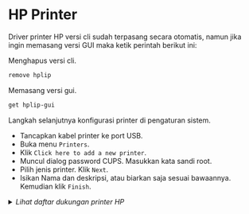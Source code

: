 # HP Printer

Driver printer HP versi cli sudah terpasang secara otomatis, namun jika ingin memasang versi GUI maka ketik perintah berikut ini:

Menghapus versi cli.

```sh
remove hplip
```

Memasang versi gui.

```sh
get hplip-gui
```

Langkah selanjutnya konfigurasi printer di pengaturan sistem.

* Tancapkan kabel printer ke port USB.
* Buka menu `Printers`.
* Klik `Click here to add a new printer`.
* Muncul dialog password CUPS. Masukkan kata sandi root.
* Pilih jenis printer. Klik `Next`.
* Isikan Nama dan deskripsi, atau biarkan saja sesuai bawaannya. Kemudian klik `Finish`.

<details>
  <summary><i>Lihat daftar dukungan printer HP</i></summary>

    - HP-Fax-hpcups
    - HP-Fax-hpijs
    - HP-Fax2-hpcups
    - HP-Fax2-hpijs
    - HP-Fax3-hpcups
    - HP-Fax3-hpijs
    - HP-Fax4-hpcups
    - HP-Fax4-hpijs
    - apollo-2100
    - apollo-2150
    - apollo-2200
    - apollo-2500
    - apollo-2600
    - apollo-2650
    - apollo-p2000-u
    - apollo-p2250
    - hp-2000c
    - hp-2500c
    - hp-910
    - hp-915
    - hp-amp
    - hp-business_inkjet_1000
    - hp-business_inkjet_1100
    - hp-business_inkjet_1200
    - hp-business_inkjet_2200
    - hp-business_inkjet_2230
    - hp-business_inkjet_2250-pcl3
    - hp-business_inkjet_2250-ps
    - hp-business_inkjet_2280-pcl3
    - hp-business_inkjet_2280-ps
    - hp-business_inkjet_2300-pcl3
    - hp-business_inkjet_2300-ps
    - hp-business_inkjet_2600-pcl3
    - hp-business_inkjet_2600-ps
    - hp-business_inkjet_2800-pcl3
    - hp-business_inkjet_2800-ps
    - hp-business_inkjet_3000-pcl3
    - hp-business_inkjet_3000-ps
    - hp-cm8050_mfp_with_edgeline-ps
    - hp-cm8060_mfp_with_edgeline-ps
    - hp-color_designjet_xl_3600-ps
    - hp-color_inkjet_printer_cp1700
    - hp-color_laserjet-ps
    - hp-color_laserjet_1600
    - hp-color_laserjet_2500-ps
    - hp-color_laserjet_2500_series-ps
    - hp-color_laserjet_2500_series
    - hp-color_laserjet_2550_series-ps
    - hp-color_laserjet_2600n
    - hp-color_laserjet_2605-ps
    - hp-color_laserjet_2605dn-ps
    - hp-color_laserjet_2605dtn-ps
    - hp-color_laserjet_2700-ps
    - hp-color_laserjet_2700n-ps
    - hp-color_laserjet_2800-ps
    - hp-color_laserjet_2820-ps
    - hp-color_laserjet_2830-ps
    - hp-color_laserjet_2840-ps
    - hp-color_laserjet_3000-pcl3
    - hp-color_laserjet_3000-ps
    - hp-color_laserjet_3500
    - hp-color_laserjet_3500n
    - hp-color_laserjet_3550
    - hp-color_laserjet_3550n
    - hp-color_laserjet_3600
    - hp-color_laserjet_3700-pcl3
    - hp-color_laserjet_3700-ps
    - hp-color_laserjet_3700n-ps
    - hp-color_laserjet_3700n
    - hp-color_laserjet_3800-pcl3
    - hp-color_laserjet_3800-ps
    - hp-color_laserjet_4500-pcl3
    - hp-color_laserjet_4500-ps
    - hp-color_laserjet_4550-pcl3
    - hp-color_laserjet_4550-ps
    - hp-color_laserjet_4600-pcl3
    - hp-color_laserjet_4600-ps
    - hp-color_laserjet_4600_series-ps
    - hp-color_laserjet_4610-pcl3
    - hp-color_laserjet_4610-ps
    - hp-color_laserjet_4650-pcl3
    - hp-color_laserjet_4650-ps
    - hp-color_laserjet_4700-pcl3
    - hp-color_laserjet_4700-ps
    - hp-color_laserjet_4730mfp-pcl3
    - hp-color_laserjet_4730mfp-ps
    - hp-color_laserjet_5
    - hp-color_laserjet_5500-pcl3
    - hp-color_laserjet_5500-ps
    - hp-color_laserjet_5550-pcl3
    - hp-color_laserjet_5550-ps
    - hp-color_laserjet_5m-pcl3
    - hp-color_laserjet_5m-ps
    - hp-color_laserjet_8500-pcl3
    - hp-color_laserjet_8500-ps
    - hp-color_laserjet_8550-pcl3
    - hp-color_laserjet_8550-ps
    - hp-color_laserjet_9500-pcl3
    - hp-color_laserjet_9500-ps
    - hp-color_laserjet_9500_mfp-ps
    - hp-color_laserjet_E65150_E65160-ps
    - hp-color_laserjet_cm1015-ps
    - hp-color_laserjet_cm1017-ps
    - hp-color_laserjet_cm1312_mfp-pcl3
    - hp-color_laserjet_cm1312_mfp-ps
    - hp-color_laserjet_cm1312nfi_mfp-pcl3
    - hp-color_laserjet_cm1312nfi_mfp-ps
    - hp-color_laserjet_cm2320_mfp-pcl3
    - hp-color_laserjet_cm2320_mfp-ps
    - hp-color_laserjet_cm2320fxi_mfp-pcl3
    - hp-color_laserjet_cm2320fxi_mfp-ps
    - hp-color_laserjet_cm2320n_mfp-pcl3
    - hp-color_laserjet_cm2320n_mfp-ps
    - hp-color_laserjet_cm2320nf_mfp-pcl3
    - hp-color_laserjet_cm2320nf_mfp-ps
    - hp-color_laserjet_cm3530_mfp-pcl3
    - hp-color_laserjet_cm3530_mfp-ps
    - hp-color_laserjet_cm4540_mfp-pcl3
    - hp-color_laserjet_cm4540_mfp-ps
    - hp-color_laserjet_cm4730_mfp-pcl3
    - hp-color_laserjet_cm4730_mfp-ps
    - hp-color_laserjet_cm6030_mfp-pcl3
    - hp-color_laserjet_cm6030_mfp-ps
    - hp-color_laserjet_cm6040_mfp-ps
    - hp-color_laserjet_cm6040_mfp
    - hp-color_laserjet_cm6049_mfp-ps
    - hp-color_laserjet_cm6049_mfp
    - hp-color_laserjet_cp1215
    - hp-color_laserjet_cp1217
    - hp-color_laserjet_cp1514n-pcl3
    - hp-color_laserjet_cp1514n-ps
    - hp-color_laserjet_cp1515n-pcl3
    - hp-color_laserjet_cp1515n-ps
    - hp-color_laserjet_cp1518ni-pcl3
    - hp-color_laserjet_cp1518ni-ps
    - hp-color_laserjet_cp2025-pcl3
    - hp-color_laserjet_cp2025-ps
    - hp-color_laserjet_cp2025dn-pcl3
    - hp-color_laserjet_cp2025dn-ps
    - hp-color_laserjet_cp2025n-pcl3
    - hp-color_laserjet_cp2025n-ps
    - hp-color_laserjet_cp2025x-pcl3
    - hp-color_laserjet_cp2025x-ps
    - hp-color_laserjet_cp3505-pcl3
    - hp-color_laserjet_cp3505-ps
    - hp-color_laserjet_cp3525-pcl3
    - hp-color_laserjet_cp3525-ps
    - hp-color_laserjet_cp4005-pcl3
    - hp-color_laserjet_cp4005-ps
    - hp-color_laserjet_cp4020_series-pcl3
    - hp-color_laserjet_cp4020_series-ps
    - hp-color_laserjet_cp4520_series-pcl3
    - hp-color_laserjet_cp4520_series-ps
    - hp-color_laserjet_cp5225-pcl3
    - hp-color_laserjet_cp5225-ps
    - hp-color_laserjet_cp5225dn-pcl3
    - hp-color_laserjet_cp5225dn-ps
    - hp-color_laserjet_cp5225n-pcl3
    - hp-color_laserjet_cp5225n-ps
    - hp-color_laserjet_cp5520_series-pcl3
    - hp-color_laserjet_cp5520_series-ps
    - hp-color_laserjet_cp6015-pcl3
    - hp-color_laserjet_cp6015-ps
    - hp-color_laserjet_e45028-ps
    - hp-color_laserjet_e55040-ps
    - hp-color_laserjet_e65050_e65060-ps
    - hp-color_laserjet_e67550_e67560-ps
    - hp-color_laserjet_e67650_e67660-ps
    - hp-color_laserjet_e75245-ps
    - hp-color_laserjet_e85055-ps
    - hp-color_laserjet_flow_e57540-ps
    - hp-color_laserjet_flow_mfp_m680-ps
    - hp-color_laserjet_flow_mfp_m880-ps
    - hp-color_laserjet_flowmfp_m578-ps
    - hp-color_laserjet_flowmfp_m776-ps
    - hp-color_laserjet_m153-m154-ps
    - hp-color_laserjet_m155-m156-ps
    - hp-color_laserjet_m182-m185-ps
    - hp-color_laserjet_m253-m254-ps
    - hp-color_laserjet_m255-m256-ps
    - hp-color_laserjet_m282-m285-ps
    - hp-color_laserjet_m452-ps
    - hp-color_laserjet_m452d-ps
    - hp-color_laserjet_m455-ps
    - hp-color_laserjet_m552-ps
    - hp-color_laserjet_m553-ps
    - hp-color_laserjet_m554-ps
    - hp-color_laserjet_m555-ps
    - hp-color_laserjet_m651-ps
    - hp-color_laserjet_m652_m653-ps
    - hp-color_laserjet_m750-ps
    - hp-color_laserjet_m751-ps
    - hp-color_laserjet_m855-ps
    - hp-color_laserjet_m856-ps
    - hp-color_laserjet_mfp_e47528-ps
    - hp-color_laserjet_mfp_e57540-ps
    - hp-color_laserjet_mfp_e77422-ps
    - hp-color_laserjet_mfp_e77428-ps
    - hp-color_laserjet_mfp_e78223-ps
    - hp-color_laserjet_mfp_e78228-ps
    - hp-color_laserjet_mfp_e78323-25-30-ps
    - hp-color_laserjet_mfp_m178-m181-ps
    - hp-color_laserjet_mfp_m274-ps
    - hp-color_laserjet_mfp_m278-m281-ps
    - hp-color_laserjet_mfp_m480-ps
    - hp-color_laserjet_mfp_m577-ps
    - hp-color_laserjet_mfp_m578-ps
    - hp-color_laserjet_mfp_m680-ps
    - hp-color_laserjet_mfp_m681_m682-ps
    - hp-color_laserjet_mfp_m776-ps
    - hp-color_laserjet_pro_m252-ps
    - hp-color_laserjet_pro_m453-4-ps
    - hp-color_laserjet_pro_m478f-9f-ps
    - hp-color_laserjet_pro_m479-ps
    - hp-color_laserjet_pro_mfp_m176n
    - hp-color_laserjet_pro_mfp_m177fw
    - hp-color_laserjet_pro_mfp_m277-ps
    - hp-color_laserjet_pro_mfp_m377-ps
    - hp-color_laserjet_pro_mfp_m476-ps
    - hp-color_laserjet_pro_mfp_m477-ps
    - hp-color_laserjet_pro_mfp_m477d-ps
    - hp-cp1160
    - hp-designjet_4000ps
    - hp-designjet_4020ps-ps
    - hp-designjet_4500mfp
    - hp-designjet_4500ps
    - hp-designjet_4520mfp-ps
    - hp-designjet_4520ps-ps
    - hp-designjet_Z6_24in-ps
    - hp-designjet_Z6_44in-ps
    - hp-designjet_Z6dr_44in-ps
    - hp-designjet_Z9_24in-ps
    - hp-designjet_Z9_44in-ps
    - hp-designjet_Z9dr_44in-ps
    - hp-designjet_d5800-ps
    - hp-designjet_t1100ps_24in-ps
    - hp-designjet_t1100ps_44in-ps
    - hp-designjet_t1120ps_24in-ps
    - hp-designjet_t1120ps_44in-ps
    - hp-designjet_t1200_postscript-ps
    - hp-designjet_t1300_postscript-ps
    - hp-designjet_t1500-postscript
    - hp-designjet_t1530-postscript
    - hp-designjet_t1600_printer-ps
    - hp-designjet_t1600dr-ps
    - hp-designjet_t1700_postscript-ps
    - hp-designjet_t1700dr_postscript-ps
    - hp-designjet_t1708_postscript-ps
    - hp-designjet_t1708dr_postscript-ps
    - hp-designjet_t2300_postscript-ps
    - hp-designjet_t2500-postscript
    - hp-designjet_t2530-postscript
    - hp-designjet_t2600-ps
    - hp-designjet_t2600dr-ps
    - hp-designjet_t3500-ps
    - hp-designjet_t7100ps-ps
    - hp-designjet_t7100ps_monochrome-ps
    - hp-designjet_t7200-ps
    - hp-designjet_t770_postscript-ps
    - hp-designjet_t770ps_24in-ps
    - hp-designjet_t790ps_24in-ps
    - hp-designjet_t790ps_44in-ps
    - hp-designjet_t795ps_44in-ps
    - hp-designjet_t920-postscript
    - hp-designjet_t930-postscript
    - hp-designjet_z2600_postscript-ps
    - hp-designjet_z5200_postscript-ps
    - hp-designjet_z5400-postscript
    - hp-designjet_z5600_postscript-ps
    - hp-designjet_z6100ps_42in_photo-ps
    - hp-designjet_z6100ps_60in_photo-ps
    - hp-designjet_z6200_42in_photo-ps
    - hp-designjet_z6200_60in_photo-ps
    - hp-designjet_z6600-postscript
    - hp-designjet_z6610ps_60in-ps
    - hp-designjet_z6800_photo-postscript
    - hp-designjet_z6810ps_42in-ps
    - hp-designjet_z6810ps_60in-ps
    - hp-designjet_z6_pro_64in_ps-ps
    - hp-designjet_z9_pro_64in_ps-ps
    - hp-deskjet_1000_j110_series
    - hp-deskjet_1010_series
    - hp-deskjet_1050_j410_series
    - hp-deskjet_1100
    - hp-deskjet_1110_series
    - hp-deskjet_1120
    - hp-deskjet_1125
    - hp-deskjet_1200_series
    - hp-deskjet_1200c
    - hp-deskjet_1220c
    - hp-deskjet_1280
    - hp-deskjet_1510_series
    - hp-deskjet_1600c
    - hp-deskjet_1600cm
    - hp-deskjet_1600cn
    - hp-deskjet_2000_j210_series
    - hp-deskjet_2020_series
    - hp-deskjet_2050_j510_series
    - hp-deskjet_2130_series
    - hp-deskjet_2200_series
    - hp-deskjet_2300_series
    - hp-deskjet_2510_series
    - hp-deskjet_2520_series
    - hp-deskjet_2540_series
    - hp-deskjet_2600_series
    - hp-deskjet_2640_series
    - hp-deskjet_2700_series
    - hp-deskjet_3000_j310_series
    - hp-deskjet_3050_j610_series
    - hp-deskjet_3050a_j611_series
    - hp-deskjet_3070_b611_series
    - hp-deskjet_3320
    - hp-deskjet_3325
    - hp-deskjet_3420
    - hp-deskjet_3425
    - hp-deskjet_3450
    - hp-deskjet_350
    - hp-deskjet_3500
    - hp-deskjet_3510_series
    - hp-deskjet_3520_series
    - hp-deskjet_3540_series
    - hp-deskjet_3550
    - hp-deskjet_3600
    - hp-deskjet_3630_series
    - hp-deskjet_3650
    - hp-deskjet_3700_series
    - hp-deskjet_3740
    - hp-deskjet_3810
    - hp-deskjet_3816
    - hp-deskjet_3819
    - hp-deskjet_3820
    - hp-deskjet_3822
    - hp-deskjet_3830_series
    - hp-deskjet_3840
    - hp-deskjet_3870
    - hp-deskjet_3900
    - hp-deskjet_3910
    - hp-deskjet_3920
    - hp-deskjet_3940
    - hp-deskjet_400
    - hp-deskjet_400l
    - hp-deskjet_4100_series
    - hp-deskjet_450
    - hp-deskjet_4510_series
    - hp-deskjet_4530_series
    - hp-deskjet_460
    - hp-deskjet_4610_series
    - hp-deskjet_4620_series
    - hp-deskjet_4640_series
    - hp-deskjet_4670_series
    - hp-deskjet_4720_series
    - hp-deskjet_4800_series
    - hp-deskjet_500
    - hp-deskjet_5000_series
    - hp-deskjet_500c
    - hp-deskjet_505j
    - hp-deskjet_510
    - hp-deskjet_5100
    - hp-deskjet_520
    - hp-deskjet_5200_series
    - hp-deskjet_540
    - hp-deskjet_5400_series
    - hp-deskjet_550c
    - hp-deskjet_5520_series
    - hp-deskjet_5550
    - hp-deskjet_5551
    - hp-deskjet_5552
    - hp-deskjet_5570_series
    - hp-deskjet_5600
    - hp-deskjet_5640_series
    - hp-deskjet_5650
    - hp-deskjet_5652
    - hp-deskjet_5700
    - hp-deskjet_5730_series
    - hp-deskjet_5800
    - hp-deskjet_5810_series
    - hp-deskjet_5820_series
    - hp-deskjet_5850
    - hp-deskjet_5900_series
    - hp-deskjet_600
    - hp-deskjet_610c
    - hp-deskjet_610cl
    - hp-deskjet_6120
    - hp-deskjet_6122
    - hp-deskjet_6127
    - hp-deskjet_612c
    - hp-deskjet_630c
    - hp-deskjet_632c
    - hp-deskjet_640c
    - hp-deskjet_648c
    - hp-deskjet_6500
    - hp-deskjet_6520_series
    - hp-deskjet_656c
    - hp-deskjet_660
    - hp-deskjet_6600
    - hp-deskjet_670
    - hp-deskjet_670c
    - hp-deskjet_670tv
    - hp-deskjet_672c
    - hp-deskjet_680
    - hp-deskjet_6800
    - hp-deskjet_682
    - hp-deskjet_690c
    - hp-deskjet_692
    - hp-deskjet_693
    - hp-deskjet_694
    - hp-deskjet_6940_series
    - hp-deskjet_695
    - hp-deskjet_697
    - hp-deskjet_6980_series
    - hp-deskjet_810c
    - hp-deskjet_812c
    - hp-deskjet_815c
    - hp-deskjet_816c
    - hp-deskjet_825c
    - hp-deskjet_830c
    - hp-deskjet_832c
    - hp-deskjet_840c
    - hp-deskjet_841c
    - hp-deskjet_842c
    - hp-deskjet_843c
    - hp-deskjet_845c
    - hp-deskjet_850c
    - hp-deskjet_855c
    - hp-deskjet_870c
    - hp-deskjet_880c
    - hp-deskjet_882c
    - hp-deskjet_890c
    - hp-deskjet_895c
    - hp-deskjet_916c
    - hp-deskjet_920c
    - hp-deskjet_9300
    - hp-deskjet_930c
    - hp-deskjet_932c
    - hp-deskjet_933c
    - hp-deskjet_934c
    - hp-deskjet_935c
    - hp-deskjet_940c
    - hp-deskjet_948c
    - hp-deskjet_950c
    - hp-deskjet_952c
    - hp-deskjet_955c
    - hp-deskjet_957c
    - hp-deskjet_959c
    - hp-deskjet_9600
    - hp-deskjet_960c
    - hp-deskjet_970c
    - hp-deskjet_975c
    - hp-deskjet_9800
    - hp-deskjet_980c
    - hp-deskjet_990c
    - hp-deskjet_995c
    - hp-deskjet_d1300_series
    - hp-deskjet_d1400_series
    - hp-deskjet_d1500_series
    - hp-deskjet_d1600_series
    - hp-deskjet_d2300_series
    - hp-deskjet_d2400_series
    - hp-deskjet_d2500_series
    - hp-deskjet_d2600_series
    - hp-deskjet_d4100_series
    - hp-deskjet_d4200_series
    - hp-deskjet_d4300_series
    - hp-deskjet_d5500_series
    - hp-deskjet_d730
    - hp-deskjet_f2100_series
    - hp-deskjet_f2200_series
    - hp-deskjet_f2400_series
    - hp-deskjet_f300_series
    - hp-deskjet_f4100_series
    - hp-deskjet_f4200_series
    - hp-deskjet_f4400_series
    - hp-deskjet_f4500_series
    - hp-deskjet_f735
    - hp-deskjet_ink_adv_2010_k010
    - hp-deskjet_ink_adv_2060_k110
    - hp-deskjet_ink_advant_k109a-z
    - hp-deskjet_ink_advant_k209a-z
    - hp-deskjet_plus_4100_series
    - hp-deskjet_plus_6000_series
    - hp-deskjet_plus_6400_series
    - hp-envy_100_d410_series
    - hp-envy_110_series
    - hp-envy_120_series
    - hp-envy_4500_series
    - hp-envy_4510_series
    - hp-envy_4520_series
    - hp-envy_5000_series
    - hp-envy_5530_series
    - hp-envy_5540_series
    - hp-envy_5640_series
    - hp-envy_5660_series
    - hp-envy_6000_series
    - hp-envy_6400_series
    - hp-envy_7640_series
    - hp-envy_8000_series
    - hp-envy_inspire_7200_series
    - hp-envy_inspire_7900_series
    - hp-envy_photo_6200_series
    - hp-envy_photo_7100_series
    - hp-envy_photo_7800_series
    - hp-envy_pro_6400_series
    - hp-ink_tank_110_series
    - hp-ink_tank_310_series
    - hp-ink_tank_wireless_410_series
    - hp-laserJet_m610_m611_m612-ps
    - hp-laser_ns_1020
    - hp-laser_ns_mfp_1005
    - hp-laserjet_1000
    - hp-laserjet_1005_series
    - hp-laserjet_100_color_mfp_m175-ps
    - hp-laserjet_1010
    - hp-laserjet_1012
    - hp-laserjet_1015
    - hp-laserjet_1018
    - hp-laserjet_1020
    - hp-laserjet_1022-pcl3
    - hp-laserjet_1022n-pcl3
    - hp-laserjet_1022nw-pcl3
    - hp-laserjet_1100
    - hp-laserjet_1100a
    - hp-laserjet_1100xi
    - hp-laserjet_1150
    - hp-laserjet_1160_series
    - hp-laserjet_1200-pcl3
    - hp-laserjet_1200-ps
    - hp-laserjet_1200n-ps
    - hp-laserjet_1200n
    - hp-laserjet_1220-pcl3
    - hp-laserjet_1220-ps
    - hp-laserjet_1220se-ps
    - hp-laserjet_1220se
    - hp-laserjet_1300-pcl3
    - hp-laserjet_1300-ps
    - hp-laserjet_1300n-pcl3
    - hp-laserjet_1300n-ps
    - hp-laserjet_1300xi-pcl3
    - hp-laserjet_1300xi-ps
    - hp-laserjet_1320-ps
    - hp-laserjet_1320
    - hp-laserjet_1320_series-pcl3
    - hp-laserjet_1320_series-ps
    - hp-laserjet_1320n-ps
    - hp-laserjet_1320n
    - hp-laserjet_1320nw-ps
    - hp-laserjet_1320nw
    - hp-laserjet_1320tn-ps
    - hp-laserjet_1320tn
    - hp-laserjet_200_color_m251-ps
    - hp-laserjet_200_colormfp_m275-ps
    - hp-laserjet_200_colormfp_m276-ps
    - hp-laserjet_2100-ps
    - hp-laserjet_2100_series-pcl3
    - hp-laserjet_2100_series-ps
    - hp-laserjet_2200-ps
    - hp-laserjet_2200_series-ps
    - hp-laserjet_2200_series
    - hp-laserjet_2300-ps
    - hp-laserjet_2300_series-ps
    - hp-laserjet_2300_series
    - hp-laserjet_2410-pcl3
    - hp-laserjet_2410-ps
    - hp-laserjet_2420-pcl3
    - hp-laserjet_2420-ps
    - hp-laserjet_2430-pcl3
    - hp-laserjet_2430-ps
    - hp-laserjet_3015-pcl3
    - hp-laserjet_3015-ps
    - hp-laserjet_3020-pcl3
    - hp-laserjet_3020-ps
    - hp-laserjet_3030-pcl3
    - hp-laserjet_3030-ps
    - hp-laserjet_3050-pcl3
    - hp-laserjet_3050-ps
    - hp-laserjet_3052-pcl3
    - hp-laserjet_3052-ps
    - hp-laserjet_3055
    - hp-laserjet_3100
    - hp-laserjet_3150
    - hp-laserjet_3200
    - hp-laserjet_3200m-ps
    - hp-laserjet_3300_3310_3320-pcl3
    - hp-laserjet_3300_3310_3320-ps
    - hp-laserjet_3330
    - hp-laserjet_3380-pcl3
    - hp-laserjet_3380-ps
    - hp-laserjet_3390-pcl3
    - hp-laserjet_3390-ps
    - hp-laserjet_3392
    - hp-laserjet_4-ps
    - hp-laserjet_4000_series-pcl3
    - hp-laserjet_4000_series-ps
    - hp-laserjet_400_m401-ps
    - hp-laserjet_400_m401dne-ps
    - hp-laserjet_400_mfp_m425-ps
    - hp-laserjet_4050_series-pcl3
    - hp-laserjet_4050_series-ps
    - hp-laserjet_4100_mfp-pcl3
    - hp-laserjet_4100_mfp-ps
    - hp-laserjet_4100_series-pcl3
    - hp-laserjet_4100_series-ps
    - hp-laserjet_4150_series
    - hp-laserjet_4200-pcl3
    - hp-laserjet_4200-ps
    - hp-laserjet_4240-pcl3
    - hp-laserjet_4240-ps
    - hp-laserjet_4250-pcl3
    - hp-laserjet_4250-ps
    - hp-laserjet_4300-pcl3
    - hp-laserjet_4300-ps
    - hp-laserjet_4345_mfp-pcl3
    - hp-laserjet_4345_mfp-ps
    - hp-laserjet_4350-pcl3
    - hp-laserjet_4350-ps
    - hp-laserjet_4_plus-pcl3
    - hp-laserjet_4_plus-ps
    - hp-laserjet_4l
    - hp-laserjet_4ml-ps
    - hp-laserjet_4ml
    - hp-laserjet_4mp-pcl3
    - hp-laserjet_4mp-ps
    - hp-laserjet_4si-pcl3
    - hp-laserjet_4si-ps
    - hp-laserjet_4v-pcl3
    - hp-laserjet_4v-ps
    - hp-laserjet_5000-ps
    - hp-laserjet_5000_series-pcl3
    - hp-laserjet_5000_series-ps
    - hp-laserjet_500_color_m551-ps
    - hp-laserjet_500_color_mfp_m570-ps
    - hp-laserjet_500_color_mfp_m575-ps
    - hp-laserjet_500_mfp_m525-ps
    - hp-laserjet_5100_series-pcl3
    - hp-laserjet_5100_series-ps
    - hp-laserjet_5200-pcl3
    - hp-laserjet_5200-ps
    - hp-laserjet_5200l-pcl3
    - hp-laserjet_5200l-ps
    - hp-laserjet_5200lx-ps
    - hp-laserjet_5200lx
    - hp-laserjet_5l
    - hp-laserjet_5mp-pcl3
    - hp-laserjet_5mp-ps
    - hp-laserjet_5p-ps
    - hp-laserjet_5p
    - hp-laserjet_5si-pcl3
    - hp-laserjet_5si-ps
    - hp-laserjet_5si_mopier-pcl3
    - hp-laserjet_5si_mopier-ps
    - hp-laserjet_600_m601_m602_m603-ps
    - hp-laserjet_6l
    - hp-laserjet_6mp-pcl3
    - hp-laserjet_6mp-ps
    - hp-laserjet_6p-ps
    - hp-laserjet_6p
    - hp-laserjet_700_color_mfp_m775-ps
    - hp-laserjet_700_m712-ps
    - hp-laserjet_8000-ps
    - hp-laserjet_8000_series-pcl3
    - hp-laserjet_8000_series-ps
    - hp-laserjet_8100_mfp-ps
    - hp-laserjet_8100_mfp
    - hp-laserjet_8100_series-pcl3
    - hp-laserjet_8100_series-ps
    - hp-laserjet_8150_mfp-ps
    - hp-laserjet_8150_mfp
    - hp-laserjet_8150_series-pcl3
    - hp-laserjet_9000_mfp-pcl3
    - hp-laserjet_9000_mfp-ps
    - hp-laserjet_9000_series-pcl3
    - hp-laserjet_9000_series-ps
    - hp-laserjet_9040-pcl3
    - hp-laserjet_9040-ps
    - hp-laserjet_9040_mfp-pcl3
    - hp-laserjet_9040_mfp-ps
    - hp-laserjet_9050-pcl3
    - hp-laserjet_9050-ps
    - hp-laserjet_9050_mfp-pcl3
    - hp-laserjet_9050_mfp-ps
    - hp-laserjet_9055mfp-pcl3
    - hp-laserjet_9055mfp-ps
    - hp-laserjet_9065mfp-pcl3
    - hp-laserjet_9065mfp-ps
    - hp-laserjet_cm1410_series-ps
    - hp-laserjet_cm1411fn-pcl3
    - hp-laserjet_cm1412fn-pcl3
    - hp-laserjet_cm1413fn-pcl3
    - hp-laserjet_cm1415fn-pcl3
    - hp-laserjet_cm1415fnw-pcl3
    - hp-laserjet_cm1416fnw-pcl3
    - hp-laserjet_cm1417fnw-pcl3
    - hp-laserjet_cm1418fnw-pcl3
    - hp-laserjet_color_flow_mfp_m575-ps
    - hp-laserjet_cp1025
    - hp-laserjet_cp1025nw
    - hp-laserjet_cp1520_series-ps
    - hp-laserjet_e40040-ps
    - hp-laserjet_e50145-ps
    - hp-laserjet_e60055-e60075-ps
    - hp-laserjet_e60155-ps
    - hp-laserjet_e60165-ps
    - hp-laserjet_e60175-ps
    - hp-laserjet_e62555-e62575-ps
    - hp-laserjet_e62655-e62675-ps
    - hp-laserjet_flow_mfp_e52645-ps
    - hp-laserjet_flow_mfp_m525-ps
    - hp-laserjet_flow_mfp_m528-ps
    - hp-laserjet_flow_mfp_m630-ps
    - hp-laserjet_flow_mfp_m830-ps
    - hp-laserjet_m1005
    - hp-laserjet_m101-m106
    - hp-laserjet_m109-m112
    - hp-laserjet_m1120_mfp
    - hp-laserjet_m1120n_mfp
    - hp-laserjet_m1319f_mfp
    - hp-laserjet_m14-m17
    - hp-laserjet_m1522_mfp-ps
    - hp-laserjet_m1522n_mfp-ps
    - hp-laserjet_m1522nf_mfp-pcl3
    - hp-laserjet_m1522nf_mfp-ps
    - hp-laserjet_m1530_mfp_series-ps
    - hp-laserjet_m1537dnf_mfp-pcl3
    - hp-laserjet_m1538dnf_mfp-pcl3
    - hp-laserjet_m1539dnf_mfp-pcl3
    - hp-laserjet_m207-m212
    - hp-laserjet_m2727_mfp-pcl3
    - hp-laserjet_m2727_mfp_series-ps
    - hp-laserjet_m3027_mfp-pcl3
    - hp-laserjet_m3027_mfp-ps
    - hp-laserjet_m3035_mfp-pcl3
    - hp-laserjet_m3035_mfp-ps
    - hp-laserjet_m406-ps
    - hp-laserjet_m407-ps
    - hp-laserjet_m4345_mfp-pcl3
    - hp-laserjet_m4345_mfp-ps
    - hp-laserjet_m4349_mfp-pcl3
    - hp-laserjet_m4349_mfp-ps
    - hp-laserjet_m4555_mfp-ps
    - hp-laserjet_m5025_mfp-pcl3
    - hp-laserjet_m5025_mfp-ps
    - hp-laserjet_m5035_mfp-pcl3
    - hp-laserjet_m5035_mfp-ps
    - hp-laserjet_m5039_mfp-pcl3
    - hp-laserjet_m506-ps
    - hp-laserjet_m507-ps
    - hp-laserjet_m604_m605_m606-ps
    - hp-laserjet_m607_m608_m609-ps
    - hp-laserjet_m806-ps
    - hp-laserjet_m9040_mfp-pcl3
    - hp-laserjet_m9040_mfp-ps
    - hp-laserjet_m9050_mfp-pcl3
    - hp-laserjet_m9050_mfp-ps
    - hp-laserjet_m9059_mfp-pcl3
    - hp-laserjet_m9059_mfp-ps
    - hp-laserjet_mfp_e42540-ps
    - hp-laserjet_mfp_e72425-ps
    - hp-laserjet_mfp_e72430-ps
    - hp-laserjet_mfp_e72525-25-30-35-ps
    - hp-laserjet_mfp_e77822-25-30-ps
    - hp-laserjet_mfp_e82540-50-60-ps
    - hp-laserjet_mfp_e87640-50-60-ps
    - hp-laserjet_mfp_m129-m134
    - hp-laserjet_mfp_m139-m142
    - hp-laserjet_mfp_m232-m237
    - hp-laserjet_mfp_m28-m31
    - hp-laserjet_mfp_m426_m427-ps
    - hp-laserjet_mfp_m430-ps
    - hp-laserjet_mfp_m431-ps
    - hp-laserjet_mfp_m521-ps
    - hp-laserjet_mfp_m527-ps
    - hp-laserjet_mfp_m630-ps
    - hp-laserjet_mfp_m631_m632_m633-ps
    - hp-laserjet_mfp_m634_m635_m636-ps
    - hp-laserjet_mfp_m725-ps
    - hp-laserjet_p1005
    - hp-laserjet_p1006
    - hp-laserjet_p1007
    - hp-laserjet_p1008
    - hp-laserjet_p1009
    - hp-laserjet_p1505
    - hp-laserjet_p1505n-zxs
    - hp-laserjet_p2014-zxs
    - hp-laserjet_p2014n-zxs
    - hp-laserjet_p2015_series-pcl3
    - hp-laserjet_p2015_series-ps
    - hp-laserjet_p2015d_series
    - hp-laserjet_p2015dn_series
    - hp-laserjet_p2015n_series
    - hp-laserjet_p2015x_series
    - hp-laserjet_p2035-pcl3
    - hp-laserjet_p2035n-pcl3
    - hp-laserjet_p2055-pcl3
    - hp-laserjet_p2055_series-ps
    - hp-laserjet_p2055d-pcl3
    - hp-laserjet_p2055dn-pcl3
    - hp-laserjet_p2055x-pcl3
    - hp-laserjet_p3004-pcl3
    - hp-laserjet_p3004-ps
    - hp-laserjet_p3005-pcl3
    - hp-laserjet_p3005-ps
    - hp-laserjet_p3010_series-pcl3
    - hp-laserjet_p3010_series-ps
    - hp-laserjet_p4010_series-ps
    - hp-laserjet_p4014
    - hp-laserjet_p4014dn
    - hp-laserjet_p4014n
    - hp-laserjet_p4015
    - hp-laserjet_p4015dn
    - hp-laserjet_p4015n
    - hp-laserjet_p4015tn
    - hp-laserjet_p4015x
    - hp-laserjet_p4515
    - hp-laserjet_p4515n
    - hp-laserjet_p4515tn
    - hp-laserjet_p4515x
    - hp-laserjet_p4515xm
    - hp-laserjet_pro_m118-m119-ps
    - hp-laserjet_pro_m148-m149-ps
    - hp-laserjet_pro_m148f-m149f-ps
    - hp-laserjet_pro_m201_m202-ps
    - hp-laserjet_pro_m203_m206-ps
    - hp-laserjet_pro_m304-m305-ps
    - hp-laserjet_pro_m402_m403-ps
    - hp-laserjet_pro_m402_m403d-ps
    - hp-laserjet_pro_m404-m405-ps
    - hp-laserjet_pro_m428-m429-ps
    - hp-laserjet_pro_m428f-m429f-ps
    - hp-laserjet_pro_m501dn-ps
    - hp-laserjet_pro_m501n-ps
    - hp-laserjet_pro_m701-ps
    - hp-laserjet_pro_m706-ps
    - hp-laserjet_pro_mfp_m125a
    - hp-laserjet_pro_mfp_m125nr
    - hp-laserjet_pro_mfp_m125nw
    - hp-laserjet_pro_mfp_m125r
    - hp-laserjet_pro_mfp_m125rnw
    - hp-laserjet_pro_mfp_m125s
    - hp-laserjet_pro_mfp_m126a
    - hp-laserjet_pro_mfp_m126nw
    - hp-laserjet_pro_mfp_m127fn
    - hp-laserjet_pro_mfp_m127fp
    - hp-laserjet_pro_mfp_m127fs
    - hp-laserjet_pro_mfp_m127fw
    - hp-laserjet_pro_mfp_m128fn
    - hp-laserjet_pro_mfp_m128fp
    - hp-laserjet_pro_mfp_m128fw
    - hp-laserjet_pro_mfp_m225_m226-ps
    - hp-laserjet_pro_mfp_m227-m231-ps
    - hp-laserjet_pro_mfp_m25a
    - hp-laserjet_pro_mfp_m25nw
    - hp-laserjet_pro_mfp_m26a
    - hp-laserjet_pro_mfp_m26nw
    - hp-laserjet_pro_mfp_m27c
    - hp-laserjet_pro_mfp_m27cnw
    - hp-laserjet_pro_mfp_m329-ps
    - hp-laserjet_pro_mfp_m435-ps
    - hp-laserjet_professional_m1132_mfp
    - hp-laserjet_professional_m1136_mfp
    - hp-laserjet_professional_m1137_mfp
    - hp-laserjet_professional_m1138_mfp
    - hp-laserjet_professional_m1139_mfp
    - hp-laserjet_professional_m1212nf_mfp
    - hp-laserjet_professional_m1213nf_mfp
    - hp-laserjet_professional_m1214nfh_mfp
    - hp-laserjet_professional_m1216nfh_mfp
    - hp-laserjet_professional_m1217nfw_mfp
    - hp-laserjet_professional_m1218nfg_mfp
    - hp-laserjet_professional_m1218nfs_mfp
    - hp-laserjet_professional_m1219nf_mfp
    - hp-laserjet_professional_m1219nfg_mfp
    - hp-laserjet_professional_m1219nfs_mfp
    - hp-laserjet_professional_p1102
    - hp-laserjet_professional_p1106
    - hp-laserjet_professional_p1106w
    - hp-laserjet_professional_p1107
    - hp-laserjet_professional_p1107w
    - hp-laserjet_professional_p1108
    - hp-laserjet_professional_p1108w
    - hp-laserjet_professional_p1109
    - hp-laserjet_professional_p1109w
    - hp-laserjet_professional_p1566
    - hp-laserjet_professional_p1567
    - hp-laserjet_professional_p1568
    - hp-laserjet_professional_p1569
    - hp-laserjet_professional_p1606dn
    - hp-laserjet_professional_p1607dn
    - hp-laserjet_professional_p1608dn
    - hp-laserjet_professional_p1609dn
    - hp-laserjet_professional_p_1102w
    - hp-lj_300_400_color_m351_m451-ps
    - hp-lj_300_400_color_mfp_m375_m475-ps
    - hp-mopier_240-pcl3
    - hp-mopier_240-ps
    - hp-mopier_320-pcl3
    - hp-mopier_320-ps
    - hp-neverstop_laser_100x
    - hp-neverstop_laser_mfp_120x
    - hp-officejet
    - hp-officejet_100_mobile_l411
    - hp-officejet_150_mobile_l511
    - hp-officejet_200_mobile_series
    - hp-officejet_250_mobile_series
    - hp-officejet_2620_series
    - hp-officejet_3830_series
    - hp-officejet_4000_k210
    - hp-officejet_4100_series
    - hp-officejet_4105
    - hp-officejet_4115_series
    - hp-officejet_4200_series
    - hp-officejet_4255
    - hp-officejet_4300_series
    - hp-officejet_4400_k410
    - hp-officejet_4500_g510a-f
    - hp-officejet_4500_g510g-m
    - hp-officejet_4500_g510n-z
    - hp-officejet_4500_k710
    - hp-officejet_4610_series
    - hp-officejet_4620_series
    - hp-officejet_4630_series
    - hp-officejet_4650_series
    - hp-officejet_5100_series
    - hp-officejet_5200_series
    - hp-officejet_5500_series
    - hp-officejet_5600_series
    - hp-officejet_5740_series
    - hp-officejet_6000_e609a
    - hp-officejet_6000_e609n
    - hp-officejet_6100
    - hp-officejet_6100_series
    - hp-officejet_6150_series
    - hp-officejet_6200_series
    - hp-officejet_6300_series
    - hp-officejet_6500_e709a
    - hp-officejet_6500_e709n
    - hp-officejet_6500_e710a-f
    - hp-officejet_6500_e710n-z
    - hp-officejet_6600
    - hp-officejet_6700
    - hp-officejet_6800
    - hp-officejet_6950
    - hp-officejet_6960
    - hp-officejet_7000_e809a_series
    - hp-officejet_7100_series
    - hp-officejet_7110_series
    - hp-officejet_7200_series
    - hp-officejet_7300_series
    - hp-officejet_7400_series
    - hp-officejet_7500_e910
    - hp-officejet_7510_series
    - hp-officejet_7610_series
    - hp-officejet_8010_series
    - hp-officejet_8020_series
    - hp-officejet_8040_series
    - hp-officejet_8700
    - hp-officejet_9010_series
    - hp-officejet_9100_series-pcl3
    - hp-officejet_color_mfp_x585
    - hp-officejet_color_x555-ps
    - hp-officejet_d_series
    - hp-officejet_g55
    - hp-officejet_g55xi
    - hp-officejet_g85
    - hp-officejet_g85xi
    - hp-officejet_g95
    - hp-officejet_h470
    - hp-officejet_j3500_series
    - hp-officejet_j3600_series
    - hp-officejet_j4500_series
    - hp-officejet_j4660_series
    - hp-officejet_j4680_series
    - hp-officejet_j5500_series
    - hp-officejet_j5700_series
    - hp-officejet_j6400_series
    - hp-officejet_k60
    - hp-officejet_k60xi
    - hp-officejet_k7100
    - hp-officejet_k80
    - hp-officejet_k80xi
    - hp-officejet_lx
    - hp-officejet_pro_1150c
    - hp-officejet_pro_1170c_series
    - hp-officejet_pro_251dw_printer-ps
    - hp-officejet_pro_276dw_mfp-ps
    - hp-officejet_pro_3610
    - hp-officejet_pro_3620
    - hp-officejet_pro_451_series-ps
    - hp-officejet_pro_476_576_series-ps
    - hp-officejet_pro_551_series-ps
    - hp-officejet_pro_6230
    - hp-officejet_pro_6830
    - hp-officejet_pro_6960
    - hp-officejet_pro_6970
    - hp-officejet_pro_7720_series
    - hp-officejet_pro_7730_series
    - hp-officejet_pro_7740_series
    - hp-officejet_pro_8000_a809
    - hp-officejet_pro_8000_enterprise_a811a-ps
    - hp-officejet_pro_8020_series
    - hp-officejet_pro_8030_series
    - hp-officejet_pro_8100
    - hp-officejet_pro_8210-ps
    - hp-officejet_pro_8500_a909a
    - hp-officejet_pro_8500_a909g
    - hp-officejet_pro_8500_a909n
    - hp-officejet_pro_8500_a910
    - hp-officejet_pro_8600
    - hp-officejet_pro_8610
    - hp-officejet_pro_8620
    - hp-officejet_pro_8630
    - hp-officejet_pro_8640
    - hp-officejet_pro_8660
    - hp-officejet_pro_8710
    - hp-officejet_pro_8720
    - hp-officejet_pro_8730-ps
    - hp-officejet_pro_8732-ps
    - hp-officejet_pro_8740-ps
    - hp-officejet_pro_9010_series
    - hp-officejet_pro_9020_series
    - hp-officejet_pro_k5300
    - hp-officejet_pro_k5400
    - hp-officejet_pro_k550
    - hp-officejet_pro_k850
    - hp-officejet_pro_k8600
    - hp-officejet_pro_l7300
    - hp-officejet_pro_l7400
    - hp-officejet_pro_l7500
    - hp-officejet_pro_l7600
    - hp-officejet_pro_l7700
    - hp-officejet_r40
    - hp-officejet_r40xi
    - hp-officejet_r45
    - hp-officejet_r60
    - hp-officejet_r65
    - hp-officejet_r80
    - hp-officejet_r80xi
    - hp-officejet_series_300
    - hp-officejet_series_310
    - hp-officejet_series_320
    - hp-officejet_series_330
    - hp-officejet_series_350
    - hp-officejet_series_520
    - hp-officejet_series_570
    - hp-officejet_series_580
    - hp-officejet_series_590
    - hp-officejet_series_600
    - hp-officejet_series_610
    - hp-officejet_series_630
    - hp-officejet_series_700
    - hp-officejet_series_710
    - hp-officejet_series_720
    - hp-officejet_series_725
    - hp-officejet_t_series
    - hp-officejet_v30
    - hp-officejet_v40
    - hp-officejet_v40xi
    - hp-officejet_v45
    - hp-pagewide_352_printer-ps
    - hp-pagewide_377_mfp-ps
    - hp-pagewide_P77440_P77940-60-ps
    - hp-pagewide_color_556-ps
    - hp-pagewide_color_755-ps
    - hp-pagewide_color_765-ps
    - hp-pagewide_color_P75250-ps
    - hp-pagewide_color_e55650-ps
    - hp-pagewide_color_e75160-ps
    - hp-pagewide_color_e77650-e77660-ps
    - hp-pagewide_color_flow_mfp_586-ps
    - hp-pagewide_color_mfp_586-ps
    - hp-pagewide_color_mfp_774-779-ps
    - hp-pagewide_color_mfp_780-785-ps
    - hp-pagewide_color_mfp_e58650-ps
    - hp-pagewide_mfp_p57750-ps
    - hp-pagewide_mfp_p77740-60zs-ps
    - hp-pagewide_p55250-ps
    - hp-pagewide_p75050-60-ps
    - hp-pagewide_pro_452_printer-ps
    - hp-pagewide_pro_477_mfp-ps
    - hp-pagewide_pro_552_printer-ps
    - hp-pagewide_pro_577_mfp-ps
    - hp-pagewide_pro_750-ps
    - hp-pagewide_pro_mfp_772-777-ps
    - hp-pagewide_xl_3900ps_mfp-ps
    - hp-pagewide_xl_3920_ps_mfp-ps
    - hp-pagewide_xl_4000ps-ps
    - hp-pagewide_xl_4000ps_mfp-ps
    - hp-pagewide_xl_4100ps-ps
    - hp-pagewide_xl_4100ps_mfp-ps
    - hp-pagewide_xl_4200_ps_mfp_series-ps
    - hp-pagewide_xl_4200_ps_series-ps
    - hp-pagewide_xl_4500ps-ps
    - hp-pagewide_xl_4500ps_mfp-ps
    - hp-pagewide_xl_4600ps-ps
    - hp-pagewide_xl_4600ps_mfp-ps
    - hp-pagewide_xl_4700_ps_mfp_series-ps
    - hp-pagewide_xl_4700_ps_series-ps
    - hp-pagewide_xl_5000ps-ps
    - hp-pagewide_xl_5000ps_blueprinter-ps
    - hp-pagewide_xl_5000ps_mfp-ps
    - hp-pagewide_xl_5100ps-ps
    - hp-pagewide_xl_5100ps_mfp-ps
    - hp-pagewide_xl_5100ps_mfp_blueprinter-ps
    - hp-pagewide_xl_5200_ps_mfp_series-ps
    - hp-pagewide_xl_5200_ps_series-ps
    - hp-pagewide_xl_6000ps-ps
    - hp-pagewide_xl_6000ps_mfp-ps
    - hp-pagewide_xl_8000ps-ps
    - hp-pagewide_xl_8000ps_blueprinter-ps
    - hp-pagewide_xl_8200_ps_series-ps
    - hp-pagewide_xl_pro_5200_ps_mfp_series-ps
    - hp-pagewide_xl_pro_8200_ps_mfp_series-ps
    - hp-photosmart_100
    - hp-photosmart_1115
    - hp-photosmart_1215
    - hp-photosmart_1218
    - hp-photosmart_130
    - hp-photosmart_1315
    - hp-photosmart_140_series
    - hp-photosmart_230
    - hp-photosmart_240_series
    - hp-photosmart_2570_series
    - hp-photosmart_2600_series
    - hp-photosmart_2700_series
    - hp-photosmart_3100_series
    - hp-photosmart_3200_series
    - hp-photosmart_320_series
    - hp-photosmart_3300_series
    - hp-photosmart_330_series
    - hp-photosmart_370_series
    - hp-photosmart_380_series
    - hp-photosmart_420_series
    - hp-photosmart_470_series
    - hp-photosmart_5510_series
    - hp-photosmart_5510d_series
    - hp-photosmart_5520_series
    - hp-photosmart_6510_series
    - hp-photosmart_6520_series
    - hp-photosmart_7200_series
    - hp-photosmart_7345
    - hp-photosmart_7400_series
    - hp-photosmart_7510_series
    - hp-photosmart_7520_series
    - hp-photosmart_7550
    - hp-photosmart_7600_series
    - hp-photosmart_7700_series
    - hp-photosmart_7800_series
    - hp-photosmart_7900_series
    - hp-photosmart_8000_series
    - hp-photosmart_8100_series
    - hp-photosmart_8200_series
    - hp-photosmart_8400_series
    - hp-photosmart_8700_series
    - hp-photosmart_a310_series
    - hp-photosmart_a320_series
    - hp-photosmart_a430_series
    - hp-photosmart_a440_series
    - hp-photosmart_a510_series
    - hp-photosmart_a520_series
    - hp-photosmart_a530_series
    - hp-photosmart_a610_series
    - hp-photosmart_a620_series
    - hp-photosmart_a630_series
    - hp-photosmart_a640_series
    - hp-photosmart_a710_series
    - hp-photosmart_a820_series
    - hp-photosmart_b010_series
    - hp-photosmart_b109a_series
    - hp-photosmart_b110_series
    - hp-photosmart_b8500_series
    - hp-photosmart_c309a_series
    - hp-photosmart_c3100_series
    - hp-photosmart_c4100_series
    - hp-photosmart_c4200_series
    - hp-photosmart_c4340_series
    - hp-photosmart_c4380_series
    - hp-photosmart_c4400_series
    - hp-photosmart_c4500_series
    - hp-photosmart_c4600_series
    - hp-photosmart_c4700_series
    - hp-photosmart_c5100_series
    - hp-photosmart_c5200_series
    - hp-photosmart_c5300_series
    - hp-photosmart_c5500_series
    - hp-photosmart_c6100_series
    - hp-photosmart_c6200_series
    - hp-photosmart_c6300_series
    - hp-photosmart_c7100_series
    - hp-photosmart_c7200_series
    - hp-photosmart_c8100_series
    - hp-photosmart_d110_series
    - hp-photosmart_d5060_series
    - hp-photosmart_d5100_series
    - hp-photosmart_d5300_series
    - hp-photosmart_d5400_series
    - hp-photosmart_d6100_series
    - hp-photosmart_d7100_series
    - hp-photosmart_d7200_series
    - hp-photosmart_d7300_series
    - hp-photosmart_d7400_series
    - hp-photosmart_d7500_series
    - hp-photosmart_estn_c510_series
    - hp-photosmart_ink_adv_k510
    - hp-photosmart_p1000
    - hp-photosmart_p1100
    - hp-photosmart_plus_b209a-m
    - hp-photosmart_plus_b210_series
    - hp-photosmart_prem-web_c309n-s
    - hp-photosmart_prem_c310_series
    - hp-photosmart_prem_c410_series
    - hp-photosmart_premium_c309g-m
    - hp-photosmart_pro_b8300_series
    - hp-photosmart_pro_b8800_series
    - hp-photosmart_wireless_b109n-z
    - hp-postscript-inkjet
    - hp-postscript-laserjet-pro
    - hp-postscript-laserjet
    - hp-printer_scanner_copier_300
    - hp-psc_1000_series
    - hp-psc_1100_series
    - hp-psc_1200_series
    - hp-psc_1300_series
    - hp-psc_1310_series
    - hp-psc_1358_series
    - hp-psc_1400_series
    - hp-psc_1500_series
    - hp-psc_1600_series
    - hp-psc_2100_series
    - hp-psc_2150_series
    - hp-psc_2170_series
    - hp-psc_2200_series
    - hp-psc_2210_series
    - hp-psc_2300_series
    - hp-psc_2350_series
    - hp-psc_2400_series
    - hp-psc_2500_series
    - hp-psc_500
    - hp-psc_720
    - hp-psc_750
    - hp-psc_750xi
    - hp-psc_760
    - hp-psc_780
    - hp-psc_780xi
    - hp-psc_900_series
    - hp-psc_920
    - hp-psc_950
    - hp-psc_950vr
    - hp-psc_950xi
    - hp-smart_tank_350_series
    - hp-smart_tank_500_series
    - hp-smart_tank_510_series
    - hp-smart_tank_530_series
    - hp-smart_tank_6000_series
    - hp-smart_tank_610_series
    - hp-smart_tank_660-670_series
    - hp-smart_tank_7000_series
    - hp-smart_tank_710-720_series
    - hp-smart_tank_7300_series
    - hp-smart_tank_750_series
    - hp-smart_tank_7600_series
    - hp-smart_tank_790_series
    - hp-smart_tank_plus_550_series
    - hp-smart_tank_plus_570_series
    - hp-smart_tank_plus_650_series
    - hp-smart_tank_wireless_450_series
    - hp-tango

</details>

[void nonfree]:../../server.html#repo-tambahan
